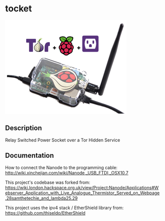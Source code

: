 tocket
======

![tocket-logo](https://raw.githubusercontent.com/samthetechie/tocket/master/images/tocket-logo.png)

Description
-----------
Relay Switched Power Socket over a Tor Hidden Service


Documentation
-------------

How to connect the Nanode to the programming cable: http://wiki.xinchejian.com/wiki/Nanode,_USB_FTDI,_OSX10.7

This project's codebase was forked from: https://wiki.london.hackspace.org.uk/view/Project:Nanode/Applications#Webserver_Application_with_Live_Analogue_Thermistor_Served_on_Webpage.28samthetechie_and_lambda25.29

This project uses the ipv4 stack / EtherShield library from: https://github.com/thiseldo/EtherShield
